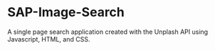 # SAP-Image-Search

A single page search application created with the Unplash API using Javascript, HTML, and CSS.
